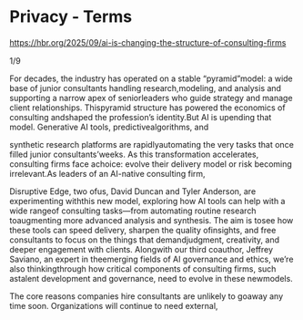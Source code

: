# Privacy - Terms

https://hbr.org/2025/09/ai-is-changing-the-structure-of-consulting-ﬁrms

1/9

For decades, the industry has operated on a stable “pyramid”model: a wide base of junior consultants handling research,modeling, and analysis and supporting a narrow apex of seniorleaders who guide strategy and manage client relationships. Thispyramid structure has powered the economics of consulting andshaped the profession’s identity.But AI is upending that model. Generative AI tools, predictivealgorithms, and

synthetic research platforms are rapidlyautomating the very tasks that once filled junior consultants’weeks. As this transformation accelerates, consulting firms face achoice: evolve their delivery model or risk becoming irrelevant.As leaders of an AI-native consulting firm,

Disruptive Edge, two ofus, David Duncan and Tyler Anderson, are experimenting withthis new model, exploring how AI tools can help with a wide rangeof consulting tasks—from automating routine research toaugmenting more advanced analysis and synthesis. The aim is tosee how these tools can speed delivery, sharpen the quality ofinsights, and free consultants to focus on the things that demandjudgment, creativity, and deeper engagement with clients. Alongwith our third coauthor, Jeffrey Saviano, an expert in theemerging fields of AI governance and ethics, we’re also thinkingthrough how critical components of consulting firms, such astalent development and governance, need to evolve in these newmodels.

The core reasons companies hire consultants are unlikely to goaway any time soon. Organizations will continue to need external,